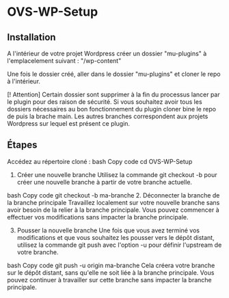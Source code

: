 # OVS-WP-Setup

## Installation
A l'intérieur de votre projet Wordpress créer un dossier "mu-plugins" à l'emplacelement suivant : "/wp-content"

Une fois le dossier créé, aller dans le dossier "mu-plugins" et cloner le repo à l'intérieur.

[! Attention]
Certain dossier sont supprimer à la fin du processus lancer par le plugin pour des raison de sécurité. Si vous souhaitez avoir tous les dossiers nécessaires au bon fonctionnement du plugin cloner bine le repo de puis la brache main. Les autres branches correspondent aux projets Wordpress sur lequel est présent ce plugin.

## Étapes

Accédez au répertoire cloné :
bash
Copy code
cd OVS-WP-Setup
1. Créer une nouvelle branche
Utilisez la commande git checkout -b pour créer une nouvelle branche à partir de votre branche actuelle.

bash
Copy code
git checkout -b ma-branche
2. Déconnecter la branche de la branche principale
Travaillez localement sur votre nouvelle branche sans avoir besoin de la relier à la branche principale. Vous pouvez commencer à effectuer vos modifications sans impacter la branche principale.

3. Pousser la nouvelle branche
Une fois que vous avez terminé vos modifications et que vous souhaitez les pousser vers le dépôt distant, utilisez la commande git push avec l'option -u pour définir l'upstream de votre branche.

bash
Copy code
git push -u origin ma-branche
Cela créera votre branche sur le dépôt distant, sans qu'elle ne soit liée à la branche principale. Vous pouvez continuer à travailler sur cette branche sans impacter la branche principale.
